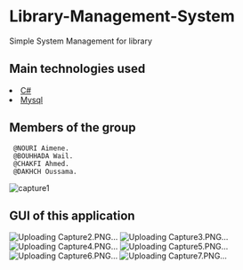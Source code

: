 # Library-Management-System
 Simple System Management for library 
## Main technologies used
<li><a href="https://visual-c-sharp.fr.uptodown.com/windows/download">C#</a></li>
<li><a href="https://www.mysql.com/fr/downloads/">Mysql</a></li>

## Members of the group
     @NOURI Aimene.
     @BOUHHADA Wail.
     @CHAKFI Ahmed.
     @DAKHCH Oussama.


![capture1](https://user-images.githubusercontent.com/48455549/76165063-39050980-6154-11ea-86e5-68263827c733.PNG)


## GUI of this application
![Uploading Capture2.PNG…]()
![Uploading Capture3.PNG…]()
![Uploading Capture4.PNG…]()
![Uploading Capture5.PNG…]()
![Uploading Capture6.PNG…]()
![Uploading Capture7.PNG…]()
